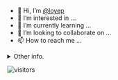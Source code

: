 - 👋 Hi, I’m [@loyep](https://github.com/loyep)
- 👀 I’m interested in ...
- 🌱 I’m currently learning ...
- 💞️ I’m looking to collaborate on ...
- 📫 How to reach me ...

<details>
  <summary>Other info.</summary>
  <br>

<!--START_SECTION:waka-->

```txt
Vue.js       9 hrs 9 mins    ██████████████████░░░░░░░   72.14 %
TypeScript   1 hr 59 mins    ████░░░░░░░░░░░░░░░░░░░░░   15.64 %
JSON         52 mins         █▓░░░░░░░░░░░░░░░░░░░░░░░   06.96 %
Other        14 mins         ▒░░░░░░░░░░░░░░░░░░░░░░░░   01.95 %
MDX          14 mins         ▒░░░░░░░░░░░░░░░░░░░░░░░░   01.89 %
```

<!--END_SECTION:waka-->

</details>

![visitors](https://visitor-badge.glitch.me/badge?page_id=loyep.loyep)
